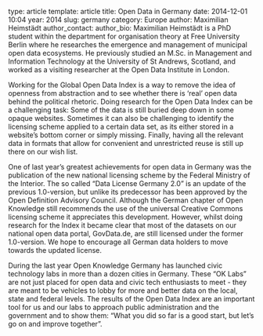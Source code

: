 type: article
template: article
title:  Open Data in Germany
date: 2014-12-01 10:04
year: 2014
slug: germany
category: Europe
author: Maximilian Heimstädt
author_contact:
author_bio: Maximilian Heimstädt is a PhD student within the department for organisation theory at Free University Berlin where he researches the emergence and management of municipal open data ecosystems. He previously studied an M.Sc. in Management and Information Technology at the University of St Andrews, Scotland, and worked as a visiting researcher at the Open Data Institute in London.

Working for the Global Open Data Index is a way to remove the idea of openness from abstraction and to see whether there is ‘real’ open data behind the political rhetoric. Doing research for the Open Data Index can be a challenging task: Some of the data is still buried deep down in some opaque websites. Sometimes it can also be challenging to identify the licensing scheme applied to a certain data set, as its either stored in a website’s bottom corner or simply missing. Finally, having all the relevant data in formats that allow for convenient and unrestricted reuse is still up there on our wish list.

One of last year’s greatest achievements for open data in Germany was the publication of the new national licensing scheme by the Federal Ministry of the Interior. The so called “Data License Germany 2.0” is an update of the previous 1.0-version, but unlike its predecessor has been approved by the Open Definition Advisory Council. Although the German chapter of Open Knowledge still recommends the use of the universal Creative Commons licensing scheme it appreciates this development. However, whilst doing research for the Index it became clear that most of the datasets on our national open data portal, GovData.de, are still licensed under the former 1.0-version. We hope to encourage all German data holders to move towards the updated license.

During the last year Open Knowledge Germany has launched civic technology labs in more than a dozen cities in Germany. These “OK Labs” are not just placed for open data and civic tech enthusiasts to meet - they are meant to be vehicles to lobby for more and better data on the local, state and federal levels. The results of the Open Data Index are an important tool for us and our labs to approach public administration and the government and to show them: “What you did so far is a good start, but let’s go on and improve together”.
